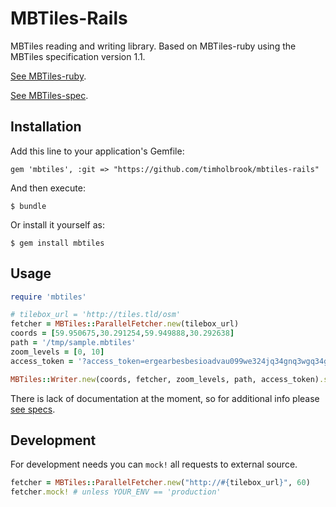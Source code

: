 # MBTiles-Rails

MBTiles reading and writing library. Based on MBTiles-ruby using the MBTiles specification
version 1.1.

[See MBTiles-ruby](https://github.com/etehtsea/mbtiles-ruby).

[See MBTiles-spec](https://github.com/mapbox/mbtiles-spec).

## Installation

Add this line to your application's Gemfile:

    gem 'mbtiles', :git => "https://github.com/timholbrook/mbtiles-rails"

And then execute:

    $ bundle

Or install it yourself as:

    $ gem install mbtiles

## Usage

```ruby
require 'mbtiles'

# tilebox_url = 'http://tiles.tld/osm'
fetcher = MBTiles::ParallelFetcher.new(tilebox_url)
coords = [59.950675,30.291254,59.949888,30.292638]
path = '/tmp/sample.mbtiles'
zoom_levels = [0, 10]
access_token = '?access_token=ergearbesbesioadvau099we324jq34gnq3wgq34g3.4gq34hgq3rbh'

MBTiles::Writer.new(coords, fetcher, zoom_levels, path, access_token).save
```

There is lack of documentation at the moment, so for additional info please
[see specs](https://github.com/etehtsea/mbtiles-ruby/tree/master/spec).

## Development
For development needs you can `mock!` all requests to external source.

``` ruby
fetcher = MBTiles::ParallelFetcher.new("http://#{tilebox_url}", 60)
fetcher.mock! # unless YOUR_ENV == 'production'
